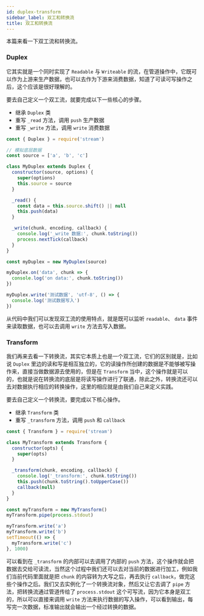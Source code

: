 ```yaml
---
id: duplex-transform
sidebar_label: 双工和转换流
title: 双工和转换流
---
```


本篇来看一下双工流和转换流。

### Duplex

它其实就是一个同时实现了 `Readable` 与 `Writeable` 的流，在管道操作中，它既可以作为上游来生产数据，也可以去作为下游来消费数据，知道了可读可写操作之后，这个应该是很好理解的。

要去自己定义一个双工流，就要完成以下一些核心的步骤。

- 继承 `Duplex` 类
- 重写 `_read` 方法，调用 `push` 生产数据
- 重写 `_write` 方法，调用 `write` 消费数据

```js
const { Duplex } = require('stream')

// 模拟底层数据
const source = ['a', 'b', 'c']

class MyDuplex extends Duplex {
  constructor(source, options) {
    super(options)
    this.source = source
  }

  _read() {
    const data = this.source.shift() || null
    this.push(data)
  }

  _write(chunk, encoding, callback) {
    console.log('_write 数据:', chunk.toString())
    process.nextTick(callback)
  }
}

const myDuplex = new MyDuplex(source)

myDuplex.on('data', chunk => {
  console.log('on data:', chunk.toString())
})

myDuplex.write('测试数据', 'utf-8', () => {
  console.log('测试数据写入')
})
```

从代码中我们可以发现双工流的使用特点，就是既可以监听 `readable`、 `data` 事件来读取数据，也可以去调用 `write` 方法去写入数据。

### Transform

我们再来去看一下转换流，其实它本质上也是一个双工流，它们的区别就是，比如说 `Duplex` 里边的读和写是相互独立的，它的读操作所创建的数据是不能够被写操作来，直接当做数据源去使用的，但是在 `Transform` 当中，这个操作就是可以的，也就是说在转换流的底层是将读写操作进行了联通，除此之外，转换流还可以去对数据执行相应的转换操作，这里的相应就是由我们自己来定义实践。

要去自己定义一个转换流，要完成以下核心操作。

- 继承 `Transform` 类
- 重写 `_transform` 方法，调用 `push` 和 `callback`

```js
const { Transform } = require('stream')

class MyTransform extends Transform {
  constructor(opts) {
    super(opts)
  }

  _transform(chunk, encoding, callback) {
    console.log('_transform:', chunk.toString())
    this.push(chunk.toString().toUpperCase())
    callback(null)
  }
}

const myTransform = new MyTransform()
myTransform.pipe(process.stdout)

myTransform.write('a')
myTransform.write('b')
setTimeout(() => {
  myTransform.write('c')
}, 1000)
```

可以看到在 `_transform` 的内部可以去调用了内部的 `push` 方法，这个操作就会把数据去交给可读流，当然这个过程中我们还可以去对当前的数据进行加工，例如我们当前代码里面就是把 `chunk` 的内容转为大写之后，再去执行 `callback`，做完这些个操作之后。我们又去实例化了一个转换流对象，然后又让它去调了 `pipe` 方法，把转换流通过管道传给了 `process.stdout` 这个可写流，因为它本身是双工的，所以可以直接来调用 `write` 方法来执行数据的写入操作，可以看到输出，每写完一次数据，标准输出就会输出一个经过转换的数据。
